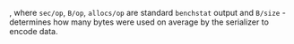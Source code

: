 , where `sec/op`, `B/op`, `allocs/op` are standard `benchstat` output and 
`B/size` - determines how many bytes were used on average by the serializer to 
encode data.